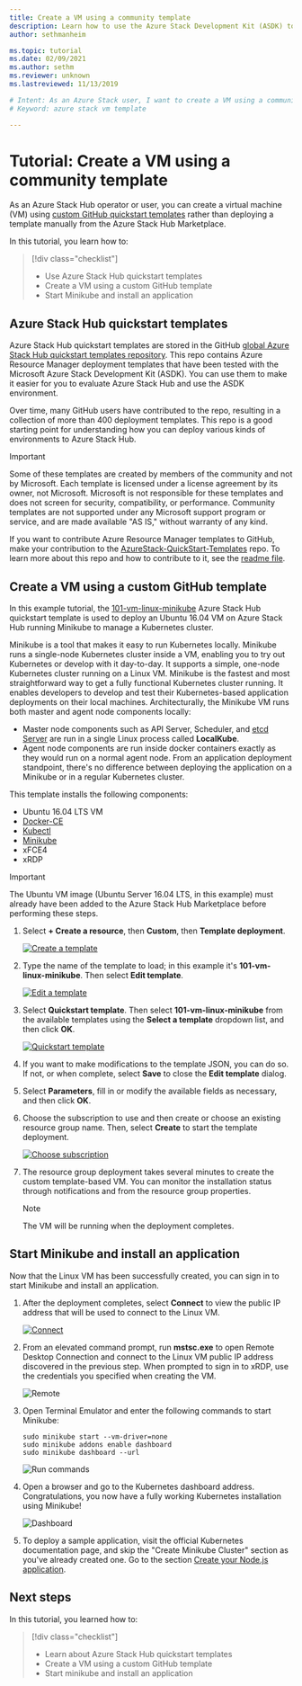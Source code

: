 ```yaml
---
title: Create a VM using a community template 
description: Learn how to use the Azure Stack Development Kit (ASDK) to create a VM using a predefined template and a GitHub custom template.
author: sethmanheim

ms.topic: tutorial
ms.date: 02/09/2021
ms.author: sethm
ms.reviewer: unknown
ms.lastreviewed: 11/13/2019

# Intent: As an Azure Stack user, I want to create a VM using a community template so it's easier and I can evaluate Azure Stack.
# Keyword: azure stack vm template

---
```



# Tutorial: Create a VM using a community template

As an Azure Stack Hub operator or user, you can create a virtual machine (VM) using [custom GitHub quickstart templates](https://github.com/Azure/AzureStack-QuickStart-Templates) rather than deploying a template manually from the Azure Stack Hub Marketplace.

In this tutorial, you learn how to:

> [!div class="checklist"]
> * Use Azure Stack Hub quickstart templates
> * Create a VM using a custom GitHub template
> * Start Minikube and install an application

## Azure Stack Hub quickstart templates

Azure Stack Hub quickstart templates are stored in the GitHub [global Azure Stack Hub quickstart templates repository](https://github.com/Azure/AzureStack-QuickStart-Templates). This repo contains Azure Resource Manager deployment templates that have been tested with the Microsoft Azure Stack Development Kit (ASDK). You can use them to make it easier for you to evaluate Azure Stack Hub and use the ASDK environment.

Over time, many GitHub users have contributed to the repo, resulting in a collection of more than 400 deployment templates. This repo is a good starting point for understanding how you can deploy various kinds of environments to Azure Stack Hub.

> [!IMPORTANT]
> Some of these templates are created by members of the community and not by Microsoft. Each template is licensed under a license agreement by its owner, not Microsoft. Microsoft is not responsible for these templates and does not screen for security, compatibility, or performance. Community templates are not supported under any Microsoft support program or service, and are made available "AS IS," without warranty of any kind.

If you want to contribute Azure Resource Manager templates to GitHub, make your contribution to the [AzureStack-QuickStart-Templates](https://github.com/Azure/AzureStack-QuickStart-Templates) repo. To learn more about this repo and how to contribute to it, see the [readme file](https://aka.ms/aa6zktg).

## Create a VM using a custom GitHub template

In this example tutorial, the [101-vm-linux-minikube](https://github.com/Azure/AzureStack-QuickStart-Templates/tree/master/101-vm-linux-minikube) Azure Stack Hub quickstart template is used to deploy an Ubuntu 16.04 VM on Azure Stack Hub running Minikube to manage a Kubernetes cluster.

Minikube is a tool that makes it easy to run Kubernetes locally. Minikube runs a single-node Kubernetes cluster inside a VM, enabling you to try out Kubernetes or develop with it day-to-day. It supports a simple, one-node Kubernetes cluster running on a Linux VM. Minikube is the fastest and most straightforward way to get a fully functional Kubernetes cluster running. It enables developers to develop and test their Kubernetes-based application deployments on their local machines. Architecturally, the Minikube VM runs both master and agent node components locally:

* Master node components such as API Server, Scheduler, and [etcd Server](https://etcd.io) are run in a single Linux process called **LocalKube**.
* Agent node components are run inside docker containers exactly as they would run on a normal agent node. From an application deployment standpoint, there's no difference between deploying the application on a Minikube or in a regular Kubernetes cluster.

This template installs the following components:

* Ubuntu 16.04 LTS VM
* [Docker-CE](https://download.docker.com/linux/ubuntu)
* [Kubectl](https://storage.googleapis.com/kubernetes-release/release/v1.8.0/bin/linux/amd64/kubectl)
* [Minikube](https://storage.googleapis.com/minikube/releases/latest/minikube-linux-amd64)
* xFCE4
* xRDP

> [!IMPORTANT]
> The Ubuntu VM image (Ubuntu Server 16.04 LTS, in this example) must already have been added to the Azure Stack Hub Marketplace before performing these steps.

1. Select **+ Create a resource**, then **Custom**, then **Template deployment**.

   [![Create a template](media/azure-stack-create-vm-template/vm-template-1.png)](media/azure-stack-create-vm-template/vm-template-1-expanded.png#lightbox)

2. Type the name of the template to load; in this example it's **101-vm-linux-minikube**. Then select **Edit template**.

    [![Edit a template](media/azure-stack-create-vm-template/vm-template-2.png)](media/azure-stack-create-vm-template/vm-template-2-expanded.png#lightbox)

3. Select **Quickstart template**. Then select **101-vm-linux-minikube** from the available templates using the **Select a template** dropdown list, and then click **OK**.

    [![Quickstart template](media/azure-stack-create-vm-template/vm-template-3.png)](media/azure-stack-create-vm-template/vm-template-3-expanded.png#lightbox)

4. If you want to make modifications to the template JSON, you can do so. If not, or when complete, select **Save** to close the **Edit template** dialog.

5. Select **Parameters**, fill in or modify the available fields as necessary, and then click **OK**.

6. Choose the subscription to use and then create or choose an existing resource group name. Then, select **Create** to start the template deployment.

    [![Choose subscription](media/azure-stack-create-vm-template/vm-template-4.png)](media/azure-stack-create-vm-template/vm-template-4-expanded.png#lightbox)

7. The resource group deployment takes several minutes to create the custom template-based VM. You can monitor the installation status through notifications and from the resource group properties.

    >[!NOTE]
    > The VM will be running when the deployment completes.

## Start Minikube and install an application

Now that the Linux VM has been successfully created, you can sign in to start Minikube and install an application.

1. After the deployment completes, select **Connect** to view the public IP address that will be used to connect to the Linux VM.

    [![Connect](media/azure-stack-create-vm-template/vm-template-5.png)](media/azure-stack-create-vm-template/vm-template-5-expanded.png#lightbox)

2. From an elevated command prompt, run **mstsc.exe** to open Remote Desktop Connection and connect to the Linux VM public IP address discovered in the previous step. When prompted to sign in to xRDP, use the credentials you specified when creating the VM.

    ![Remote](media/azure-stack-create-vm-template/10.PNG)

3. Open Terminal Emulator and enter the following commands to start Minikube:

    ```shell
    sudo minikube start --vm-driver=none
    sudo minikube addons enable dashboard
    sudo minikube dashboard --url
    ```

    ![Run commands](media/azure-stack-create-vm-template/11.PNG)

4. Open a browser and go to the Kubernetes dashboard address. Congratulations, you now have a fully working Kubernetes installation using Minikube!

    ![Dashboard](media/azure-stack-create-vm-template/12.PNG)

5. To deploy a sample application, visit the official Kubernetes documentation page, and skip the "Create Minikube Cluster" section as you've already created one. Go to the section [Create your Node.js application](https://kubernetes.io/docs/tutorials/stateless-application/hello-minikube/).

## Next steps

In this tutorial, you learned how to:

> [!div class="checklist"]
> * Learn about Azure Stack Hub quickstart templates
> * Create a VM using a custom GitHub template
> * Start minikube and install an application
